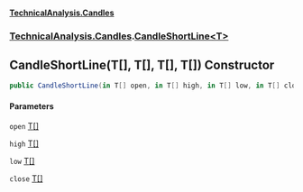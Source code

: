 #### [TechnicalAnalysis.Candles](TechnicalAnalysis.Candles.md 'TechnicalAnalysis.Candles')
### [TechnicalAnalysis.Candles](TechnicalAnalysis.Candles.md#TechnicalAnalysis.Candles 'TechnicalAnalysis.Candles').[CandleShortLine&lt;T&gt;](CandleShortLine_T_.md 'TechnicalAnalysis.Candles.CandleShortLine<T>')

## CandleShortLine(T[], T[], T[], T[]) Constructor

```csharp
public CandleShortLine(in T[] open, in T[] high, in T[] low, in T[] close);
```
#### Parameters

<a name='TechnicalAnalysis.Candles.CandleShortLine_T_.CandleShortLine(T[],T[],T[],T[]).open'></a>

`open` [T](CandleShortLine_T_.md#TechnicalAnalysis.Candles.CandleShortLine_T_.T 'TechnicalAnalysis.Candles.CandleShortLine<T>.T')[[]](https://docs.microsoft.com/en-us/dotnet/api/System.Array 'System.Array')

<a name='TechnicalAnalysis.Candles.CandleShortLine_T_.CandleShortLine(T[],T[],T[],T[]).high'></a>

`high` [T](CandleShortLine_T_.md#TechnicalAnalysis.Candles.CandleShortLine_T_.T 'TechnicalAnalysis.Candles.CandleShortLine<T>.T')[[]](https://docs.microsoft.com/en-us/dotnet/api/System.Array 'System.Array')

<a name='TechnicalAnalysis.Candles.CandleShortLine_T_.CandleShortLine(T[],T[],T[],T[]).low'></a>

`low` [T](CandleShortLine_T_.md#TechnicalAnalysis.Candles.CandleShortLine_T_.T 'TechnicalAnalysis.Candles.CandleShortLine<T>.T')[[]](https://docs.microsoft.com/en-us/dotnet/api/System.Array 'System.Array')

<a name='TechnicalAnalysis.Candles.CandleShortLine_T_.CandleShortLine(T[],T[],T[],T[]).close'></a>

`close` [T](CandleShortLine_T_.md#TechnicalAnalysis.Candles.CandleShortLine_T_.T 'TechnicalAnalysis.Candles.CandleShortLine<T>.T')[[]](https://docs.microsoft.com/en-us/dotnet/api/System.Array 'System.Array')